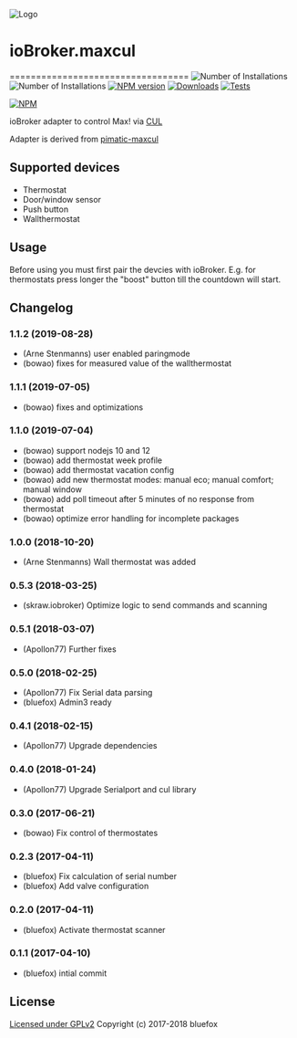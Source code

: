 ![Logo](admin/maxcul.png)
# ioBroker.maxcul
==================================
![Number of Installations](http://iobroker.live/badges/maxcul-installed.svg) ![Number of Installations](http://iobroker.live/badges/maxcul-stable.svg) [![NPM version](http://img.shields.io/npm/v/iobroker.maxcul.svg)](https://www.npmjs.com/package/iobroker.maxcul)
[![Downloads](https://img.shields.io/npm/dm/iobroker.maxcul.svg)](https://www.npmjs.com/package/iobroker.maxcul)
[![Tests](https://travis-ci.org/ioBroker/ioBroker.maxcul.svg?branch=master)](https://travis-ci.org/ioBroker/ioBroker.maxcul)

[![NPM](https://nodei.co/npm/iobroker.maxcul.png?downloads=true)](https://nodei.co/npm/iobroker.maxcul/)

ioBroker adapter to control Max! via [CUL](http://busware.de/tiki-index.php?page=CUL)

Adapter is derived from [pimatic-maxcul](https://github.com/fbeek/pimatic-maxcul)

## Supported devices

- Thermostat
- Door/window sensor
- Push button
- Wallthermostat

## Usage
Before using you must first pair the devcies with ioBroker.
E.g. for thermostats press longer the "boost" button till the countdown will start.

## Changelog
### 1.1.2 (2019-08-28)
* (Arne Stenmanns) user enabled paringmode
* (bowao) fixes for measured value of the wallthermostat

### 1.1.1 (2019-07-05)
* (bowao) fixes and optimizations

### 1.1.0 (2019-07-04)
* (bowao) support nodejs 10 and 12
* (bowao) add thermostat week profile
* (bowao) add thermostat vacation config
* (bowao) add new thermostat modes: manual eco; manual comfort; manual window
* (bowao) add poll timeout after 5 minutes of no response from thermostat
* (bowao) optimize error handling for incomplete packages

### 1.0.0 (2018-10-20)
* (Arne Stenmanns) Wall thermostat was added

### 0.5.3 (2018-03-25)
* (skraw.iobroker) Optimize logic to send commands and scanning

### 0.5.1 (2018-03-07)
* (Apollon77) Further fixes

### 0.5.0 (2018-02-25)
* (Apollon77) Fix Serial data parsing
* (bluefox) Admin3 ready

### 0.4.1 (2018-02-15)
* (Apollon77) Upgrade dependencies

### 0.4.0 (2018-01-24)
* (Apollon77) Upgrade Serialport and cul library

### 0.3.0 (2017-06-21)
* (bowao) Fix control of thermostates

### 0.2.3 (2017-04-11)
* (bluefox) Fix calculation of serial number
* (bluefox) Add valve configuration

### 0.2.0 (2017-04-11)
* (bluefox) Activate thermostat scanner

### 0.1.1 (2017-04-10)
* (bluefox) intial commit

## License

[Licensed under GPLv2](LICENSE) Copyright (c) 2017-2018 bluefox
